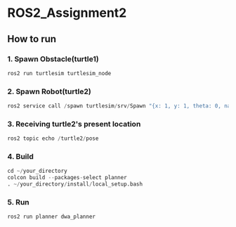 # ROS2_Assignment2

## How to run
### 1. Spawn Obstacle(turtle1)
```python
ros2 run turtlesim turtlesim_node
```

### 2. Spawn Robot(turtle2)
```python
ros2 service call /spawn turtlesim/srv/Spawn "{x: 1, y: 1, theta: 0, name: 'turtle2'}"
```

### 3. Receiving turtle2's present location
```python
ros2 topic echo /turtle2/pose
```

### 4. Build
```python
cd ~/your_directory
colcon build --packages-select planner
. ~/your_directory/install/local_setup.bash
```

### 5. Run
```python
ros2 run planner dwa_planner
```
